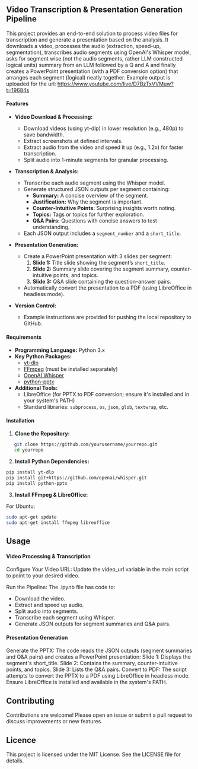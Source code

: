## Video Transcription & Presentation Generation Pipeline

This project provides an end-to-end solution to process video files for transcription and generate a presentation based on the analysis. It downloads a video, processes the audio (extraction, speed-up, segmentation), transcribes audio segments using OpenAI's Whisper model, asks for segment wise (not the audio segments, rather LLM constructed logical units) summary from an LLM followed by a Q and A and finally creates a PowerPoint presentation (with a PDF conversion option) that arranges each segment (logical) neatly together. Example output is uploaded for the url: https://www.youtube.com/live/D7BzTxVVMuw?t=19684s

#### Features

- **Video Download & Processing:**
  - Download videos (using yt-dlp) in lower resolution (e.g., 480p) to save bandwidth.
  - Extract screenshots at defined intervals.
  - Extract audio from the video and speed it up (e.g., 1.2x) for faster transcription.
  - Split audio into 1-minute segments for granular processing.

- **Transcription & Analysis:**
  - Transcribe each audio segment using the Whisper model.
  - Generate structured JSON outputs per segment containing:
    - **Summary:** A concise overview of the segment.
    - **Justification:** Why the segment is important.
    - **Counter-Intuitive Points:** Surprising insights worth noting.
    - **Topics:** Tags or topics for further exploration.
    - **Q&A Pairs:** Questions with concise answers to test understanding.
  - Each JSON output includes a `segment_number` and a `short_title`.

- **Presentation Generation:**
  - Create a PowerPoint presentation with 3 slides per segment:
    1. **Slide 1:** Title slide showing the segment’s `short_title`.
    2. **Slide 2:** Summary slide covering the segment summary, counter-intuitive points, and topics.
    3. **Slide 3:** Q&A slide containing the question–answer pairs.
  - Automatically convert the presentation to a PDF (using LibreOffice in headless mode).

- **Version Control:**
  - Example instructions are provided for pushing the local repository to GitHub.

#### Requirements

- **Programming Language:** Python 3.x  
- **Key Python Packages:**
  - [yt-dlp](https://github.com/yt-dlp/yt-dlp)
  - [FFmpeg](https://ffmpeg.org/) (must be installed separately)
  - [OpenAI Whisper](https://github.com/openai/whisper)
  - [python-pptx](https://python-pptx.readthedocs.io/)
- **Additional Tools:**
  - LibreOffice (for PPTX to PDF conversion; ensure it's installed and in your system's PATH)
  - Standard libraries: `subprocess`, `os`, `json`, `glob`, `textwrap`, etc.

#### Installation

1. **Clone the Repository:**

```bash
   git clone https://github.com/yourusername/yourrepo.git
   cd yourrepo
```

2. **Install Python Dependencies:**

```bash
pip install yt-dlp
pip install git+https://github.com/openai/whisper.git
pip install python-pptx
```

3. **Install FFmpeg & LibreOffice:**

For Ubuntu:

```bash
sudo apt-get update
sudo apt-get install ffmpeg libreoffice
```

## Usage

#### Video Processing & Transcription
Configure Your Video URL:
Update the video_url variable in the main script to point to your desired video.

Run the Pipeline:
The .ipynb file has code to:

- Download the video.
- Extract and speed up audio.
- Split audio into segments.
- Transcribe each segment using Whisper.
- Generate JSON outputs for segment summaries and Q&A pairs.

#### Presentation Generation

Generate the PPTX:
The code reads the JSON outputs (segment summaries and Q&A pairs) and creates a PowerPoint presentation:
Slide 1: Displays the segment's short_title.
Slide 2: Contains the summary, counter-intuitive points, and topics.
Slide 3: Lists the Q&A pairs.
Convert to PDF:
The script attempts to convert the PPTX to a PDF using LibreOffice in headless mode. Ensure LibreOffice is installed and available in the system's PATH.

## Contributing

Contributions are welcome! 
Please open an issue or submit a pull request to discuss improvements or new features.

## Licence

This project is licensed under the MIT License. See the LICENSE file for details.


